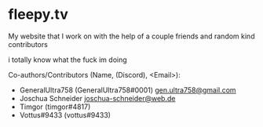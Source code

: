 # fleepy.tv

My website that I work on with the help of a couple friends and random kind contributors

i totally know what the fuck im doing

Co-authors/Contributors (Name, (Discord), \<Email>):
- GeneralUltra758 (GeneralUltra758#0001) <gen.ultra758@gmail.com>
- Joschua Schneider <joschua-schneider@web.de>
- Timgor (timgor#4817)
- Vottus#9433 (vottus#9433)
